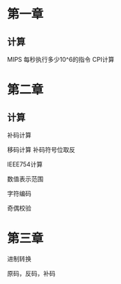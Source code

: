 # 第一章

## 计算

MIPS 每秒执行多少10^6的指令
CPI计算

# 第二章

## 计算

补码计算

移码计算 补码符号位取反

IEEE754计算

数值表示范围

字符编码

奇偶校验

# 第三章

进制转换

原码，反码，补码


